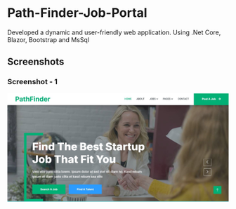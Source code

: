 # Path-Finder-Job-Portal
Developed a dynamic and user-friendly web application. Using .Net Core, Blazor, Bootstrap and MsSql





## Screenshots
### Screenshot - 1
![image alt](https://github.com/shlok-2309/Path-Finder-Job-Portal/blob/94830872ac86036b692f22e04e8e83fc8197c3af/Screenshots/Screenshot%201.jpg)
